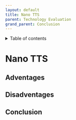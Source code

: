 ```yaml
---
layout: default
title: Nano TTS
parent: Technology Evaluation
grand_parent: Conclusion
---
```


<details close markdown="block">
  <summary>
    Table of contents
  </summary>
  {: .text-delta }
1. TOC
{:toc}
</details>


# Nano TTS

## Adventages

## Disadventages

## Conclusion